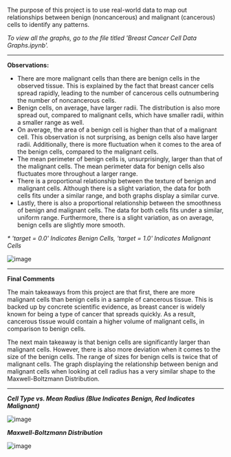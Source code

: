 The purpose of this project is to use real-world data to map out relationships between benign (noncancerous) and malignant (cancerous) cells to identify any patterns.

*To view all the graphs, go to the file titled 'Breast Cancer Cell Data Graphs.ipynb'.*

----
**Observations:**

- There are more malignant cells than there are benign cells in the observed tissue. This is explained by the fact that breast cancer cells spread rapidly, leading to the number
of cancerous cells outnumbering the number of noncancerous cells.
- Benign cells, on average, have larger radii. The distribution is also more spread out, compared to malignant cells, which have smaller radii, within a smaller range as well.
- On average, the area of a benign cell is higher than that of a malignant cell. This observation is not surprising, as benign cells also have larger radii. Additionally, there is more fluctuation when it comes to the area of the benign cells, compared to the malignant cells.
- The mean perimeter of benign cells is, unsurprisingly, larger than that of the malignant cells. The mean perimeter data for benign cells also fluctuates more throughout a larger range.
- There is a proportional relationship between the texture of benign and malignant cells. Although there is a slight variation, the data for both cells fits under a similar range, and both graphs display a similar curve.
- Lastly, there is also a proportional relationship between the smoothness of benign and malignant cells. The data for both cells fits under a similar, uniform range. Furthermore, there is a slight variation, as on average, benign cells are slightly more smooth.

*\* 'target = 0.0' Indicates Benign Cells, 'target = 1.0' Indicates Malignant Cells*

![image](https://user-images.githubusercontent.com/86753980/126085278-d521f7ad-3f6a-4798-b067-801059192d4e.png)

----
**Final Comments**

The main takeaways from this project are that first, there are more malignant cells than benign cells in a sample of cancerous tissue. This is backed up by concrete scientific evidence, as breast cancer is widely known for being a type of cancer that spreads quickly. As a result, cancerous tissue would contain a higher volume of malignant cells, in comparison  to benign cells.

The next main takeaway is that benign cells are significantly larger than malignant cells. However, there is also more deviation when it comes to the size of the benign cells. The range of sizes for benign cells is twice that of malignant cells. The graph displaying the relationship between benign and malignant cells when looking at cell radius has a very similar shape to the Maxwell-Boltzmann Distribution.

----

***Cell Type vs. Mean Radius (Blue Indicates Benign, Red Indicates Malignant)***

![image](https://user-images.githubusercontent.com/86753980/126085150-d8376a29-be9c-4176-9963-0df8d92612d8.png)


***Maxwell-Boltzmann Distribution***

![image](https://user-images.githubusercontent.com/86753980/126085250-9dd83846-0cdd-49d0-a442-cfc4f25deef2.png)
